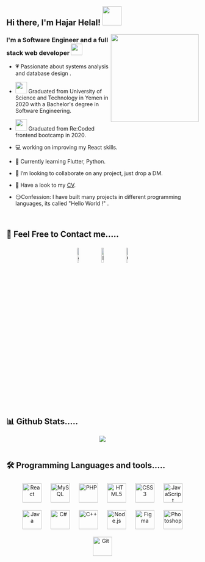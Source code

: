 <h2>  Hi there, I'm Hajar Helal! <img src="https://media.giphy.com/media/mGcNjsfWAjY5AEZNw6/giphy.gif" width="50"></h2> 
   <img align='right' src="https://media.giphy.com/media/ieyl9zmCjO4b4t6qoY/giphy.gif" width="230">
 <h3 align="left">I'm a Software Engineer and a full stack web developer <img src="https://media.giphy.com/media/WUlplcMpOCEmTGBtBW/giphy.gif" width="30">  </h3>  
  

- 💗 Passionate about systems analysis and database design .  
  

- <img src="https://media.giphy.com/media/fYSnHlufseco8Fh93Z/giphy.gif" width="30">  Graduated from University of Science and Technology in Yemen in 2020 with a Bachelor's degree in Software Engineering.  
  

- <img src="https://media.giphy.com/media/fYSnHlufseco8Fh93Z/giphy.gif" width="30">  Graduated from Re:Coded frontend bootcamp in 2020.  
  

- 💻  working on  improving my React skills.
  

- 🌱  Currently learning Flutter, Python.
  

- 🤝 I’m looking to collaborate on any project, just drop a DM.  
  

- 📃 Have a look to my [CV](https://docs.google.com/document/d/1gT2_sFH4_E_bPZ6_gexUL_wwbyI9aMfxtUigaTNjbnk/edit?usp=sharing).  


- 😏Confession: I have built many projects in different programming  languages, its called "Hello World !" .  
  

<br/>  


## 🥰 Feel Free to Contact me..... 
<div align="center">
<a href="https://github.com/HajarHelal"><img alt="github" width="10%" style="padding:5px" src="https://img.icons8.com/clouds/100/000000/github.png"/></a>
<a href="https://linkedin.com/in/Hajar-Helal"><img alt="linkedin" width="10%" style="padding:5px" src="https://img.icons8.com/clouds/100/000000/linkedin.png"/></a>
<a href="https://hajerhelal44@gmail.com" ><img alt=Gmail  width="10%" style="padding:5px" src="https://img.icons8.com/clouds/100/000000/apple-mail.png"/></a> 
</div>  
  

<br/>  

## 📊 Github Stats.....  
<div align="center"><img src="https://github-readme-stats.vercel.app/api?username=HajarHelal&show_icons=true&count_private=true&hide_border=true" align="center" /></div>  


<br/>  


## 🛠️ Programming Languages and tools.....
<div align="center">  
<img style="margin: 10px" src="https://profilinator.rishav.dev/skills-assets/react-original-wordmark.svg" alt="React" height="50" />  
<img style="margin: 10px" src="https://profilinator.rishav.dev/skills-assets/mysql-original-wordmark.svg" alt="MySQL" height="50" />  
<img style="margin: 10px" src="https://profilinator.rishav.dev/skills-assets/php-original.svg" alt="PHP" height="50" />  
<img style="margin: 10px" src="https://profilinator.rishav.dev/skills-assets/html5-original-wordmark.svg" alt="HTML5" height="50" />  
<img style="margin: 10px" src="https://profilinator.rishav.dev/skills-assets/css3-original-wordmark.svg" alt="CSS3" height="50" />  
<img style="margin: 10px" src="https://profilinator.rishav.dev/skills-assets/javascript-original.svg" alt="JavaScript" height="50" />  
<img style="margin: 10px" src="https://profilinator.rishav.dev/skills-assets/java-original-wordmark.svg" alt="Java" height="50" />  
<img style="margin: 10px" src="https://profilinator.rishav.dev/skills-assets/csharp-original.svg" alt="C#" height="50" />  
<img style="margin: 10px" src="https://profilinator.rishav.dev/skills-assets/cplusplus-original.svg" alt="C++" height="50" />  
<img style="margin: 10px" src="https://profilinator.rishav.dev/skills-assets/nodejs-original-wordmark.svg" alt="Node.js" height="50" />  
<img style="margin: 10px" src="https://profilinator.rishav.dev/skills-assets/figma-icon.svg" alt="Figma" height="50" />  
<img style="margin: 10px" src="https://profilinator.rishav.dev/skills-assets/photoshop-plain.svg" alt="Photoshop" height="50" />  
<img style="margin: 10px" src="https://profilinator.rishav.dev/skills-assets/git-scm-icon.svg" alt="Git" height="50" />  
</div>
<br />


